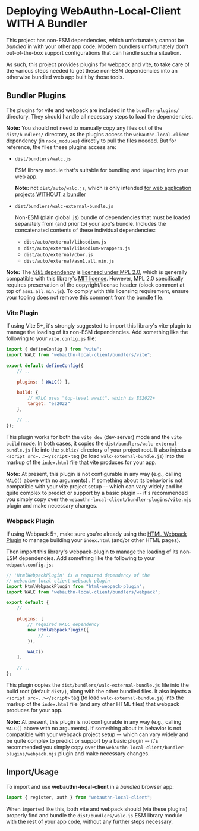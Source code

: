 # Deploying WebAuthn-Local-Client WITH A Bundler

This project has non-ESM dependencies, which unfortunately cannot be *bundled* in with your other app code. Modern bundlers unfortunately don't out-of-the-box support configurations that can handle such a situation.

As such, this project provides plugins for webpack and vite, to take care of the various steps needed to get these non-ESM dependencies into an otherwise bundled web app built by those tools.

## Bundler Plugins

The plugins for vite and webpack are included in the `bundler-plugins/` directory. They should handle all necessary steps to load the dependencies.

**Note:** You should not need to manually copy any files out of the `dist/bundlers/` directory, as the plugins access the `webauthn-local-client` dependency (in `node_modules`) directly to pull the files needed. But for reference, the files these plugins access are:

* `dist/bundlers/walc.js`

    ESM library module that's suitable for bundling and `import`ing into your web app.

    **Note:** not `dist/auto/walc.js`, which is only intended [for web application projects WITHOUT a bundler](NON-BUNDLERS.md)

* `dist/bundlers/walc-external-bundle.js`

    Non-ESM (plain global .js) bundle of dependencies that must be loaded separately from (and prior to) your app's bundle. Includes the concatenated contents of these individual dependencies:

    - `dist/auto/external/libsodium.js`
    - `dist/auto/external/libsodium-wrappers.js`
    - `dist/auto/external/cbor.js`
    - `dist/auto/external/asn1.all.min.js`

**Note:** The [`ASN1` dependency](https://github.com/yoursunny/asn1.js) is [licensed under MPL 2.0](https://www.mozilla.org/en-US/MPL/2.0/), which is generally compatible with this library's [MIT license](LICENSE.txt). However, MPL 2.0 specifically requires preservation of the copyright/license header (block comment at top of `asn1.all.min.js`). To comply with this licensing requirement, ensure your tooling does not remove this comment from the bundle file.

### Vite Plugin

If using Vite 5+, it's strongly suggested to import this library's vite-plugin to manage the loading of its non-ESM dependencies. Add something like the following to your `vite.config.js` file:

```js
import { defineConfig } from "vite";
import WALC from "webauthn-local-client/bundlers/vite";

export default defineConfig({
    // ..

    plugins: [ WALC() ],

    build: {
        // WALC uses "top-level await", which is ES2022+
        target: "es2022"
    },

    // ..
});
```

This plugin works for both the `vite dev` (dev-server) mode and the `vite build` mode. In both cases, it copies the `dist/bundlers/walc-external-bundle.js` file into the `public/` directory of your project root. It also injects a `<script src=..></script>` tag (to load `walc-external-bundle.js`) into the markup of the `index.html` file that vite produces for your app.

**Note:** At present, this plugin is not configurable in any way (e.g., calling `WALC()` above with no arguments) . If something about its behavior is not compatible with your vite project setup -- which can vary widely and be quite complex to predict or support by a basic plugin -- it's recommended you simply copy over the `webauthn-local-client/bundler-plugins/vite.mjs` plugin and make necessary changes.

### Webpack Plugin

If using Webpack 5+, make sure you're already using the [HTML Webpack Plugin](https://github.com/jantimon/html-webpack-plugin/) to manage building your `index.html` (and/or other HTML pages).

Then import this library's webpack-plugin to manage the loading of its non-ESM dependencies. Add something like the following to your `webpack.config.js`:

```js
// 'HtmlWebpackPlugin' is a required dependency of the
// webauthn-local-client webpack plugin
import HtmlWebpackPlugin from "html-webpack-plugin";
import WALC from "webauthn-local-client/bundlers/webpack";

export default {
    // ..

    plugins: [
        // required WALC dependency
        new HtmlWebpackPlugin({
            // ..
        }),

        WALC()
    ],

    // ..
};
```

This plugin copies the `dist/bundlers/walc-external-bundle.js` file into the build root (default `dist/`), along with the other bundled files. It also injects a `<script src=..></script>` tag (to load `walc-external-bundle.js`) into the markup of the `index.html` file (and any other HTML files) that webpack produces for your app.

**Note:** At present, this plugin is not configurable in any way (e.g., calling `WALC()` above with no arguments). If something about its behavior is not compatible with your webpack project setup -- which can vary widely and be quite complex to predict or support by a basic plugin -- it's recommended you simply copy over the `webauthn-local-client/bundler-plugins/webpack.mjs` plugin and make necessary changes.

## Import/Usage

To import and use **webauthn-local-client** in a *bundled* browser app:

```js
import { register, auth } from "webauthn-local-client";
```

When `import`ed like this, both vite and webpack should (via these plugins) properly find and bundle the `dist/bundlers/walc.js` ESM library module with the rest of your app code, without any further steps necessary.
